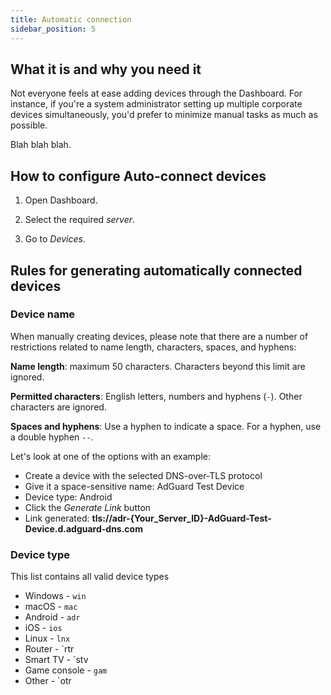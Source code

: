 ```yaml
---
title: Automatic connection
sidebar_position: 5
---
```


## What it is and why you need it

Not everyone feels at ease adding devices through the Dashboard. For instance, if you're a system administrator setting up multiple corporate devices simultaneously, you'd prefer to minimize manual tasks as much as possible.

Blah blah blah.

## How to configure Auto-connect devices

1. Open Dashboard.

1. Select the required *server*.

1. Go to *Devices*.

## Rules for generating automatically connected devices

### Device name

When manually creating devices, please note that there are a number of restrictions related to name length, characters, spaces, and hyphens:

**Name length**: maximum 50 characters. Characters beyond this limit are ignored.

**Permitted characters**: English letters, numbers and hyphens (`-`). Other characters are ignored.

**Spaces and hyphens**: Use a hyphen to indicate a space. For a hyphen, use a double hyphen `--`.

Let's look at one of the options with an example:

- Create a device with the selected DNS-over-TLS protocol
- Give it a space-sensitive name: AdGuard Test Device
- Device type: Android
- Click the *Generate Link* button
- Link generated: **tls://adr-{Your_Server_ID}-AdGuard-Test-Device.d.adguard-dns.com**

### Device type

This list contains all valid device types

- Windows - `win`
- macOS - `mac`
- Android - `adr`
- iOS - `ios`
- Linux - `lnx`
- Router - `rtr
- Smart TV - `stv
- Game console - `gam`
- Other - `otr
